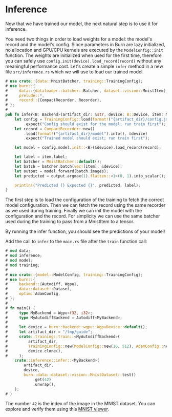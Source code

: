 # Inference

Now that we have trained our model, the next natural step is to use it for inference.

You need two things in order to load weights for a model: the model's record and the model's config.
Since parameters in Burn are lazy initialized, no allocation and GPU/CPU kernels are executed by the
`ModelConfig::init` function. The weights are initialized when used for the first time, therefore
you can safely use `config.init(device).load_record(record)` without any meaningful performance
cost. Let's create a simple `infer` method in a new file `src/inference.rs` which we will use to
load our trained model.

```rust , ignore
# use crate::{data::MnistBatcher, training::TrainingConfig};
# use burn::{
#     data::{dataloader::batcher::Batcher, dataset::vision::MnistItem},
#     prelude::*,
#     record::{CompactRecorder, Recorder},
# };
# 
pub fn infer<B: Backend>(artifact_dir: &str, device: B::Device, item: MnistItem) {
    let config = TrainingConfig::load(format!("{artifact_dir}/config.json"))
        .expect("Config should exist for the model; run train first");
    let record = CompactRecorder::new()
        .load(format!("{artifact_dir}/model").into(), &device)
        .expect("Trained model should exist; run train first");

    let model = config.model.init::<B>(&device).load_record(record);

    let label = item.label;
    let batcher = MnistBatcher::default();
    let batch = batcher.batch(vec![item], &device);
    let output = model.forward(batch.images);
    let predicted = output.argmax(1).flatten::<1>(0, 1).into_scalar();

    println!("Predicted {} Expected {}", predicted, label);
}
```

The first step is to load the configuration of the training to fetch the correct model
configuration. Then we can fetch the record using the same recorder as we used during training.
Finally we can init the model with the configuration and the record. For simplicity we can use the
same batcher used during the training to pass from a MnistItem to a tensor.

By running the infer function, you should see the predictions of your model!

Add the call to `infer` to the `main.rs` file after the `train` function call:

```rust , ignore
# mod data;
# mod inference;
# mod model;
# mod training;
# 
# use crate::{model::ModelConfig, training::TrainingConfig};
# use burn::{
#     backend::{Autodiff, Wgpu},
#     data::dataset::Dataset,
#     optim::AdamConfig,
# };
# 
# fn main() {
#     type MyBackend = Wgpu<f32, i32>;
#     type MyAutodiffBackend = Autodiff<MyBackend>;
# 
#     let device = burn::backend::wgpu::WgpuDevice::default();
#     let artifact_dir = "/tmp/guide";
#     crate::training::train::<MyAutodiffBackend>(
#         artifact_dir,
#         TrainingConfig::new(ModelConfig::new(10, 512), AdamConfig::new()),
#         device.clone(),
#     );
    crate::inference::infer::<MyBackend>(
        artifact_dir,
        device,
        burn::data::dataset::vision::MnistDataset::test()
            .get(42)
            .unwrap(),
    );
# }
```

The number `42` is the index of the image in the MNIST dataset. You can explore and verify them using
this [MNIST viewer](https://observablehq.com/@davidalber/mnist-viewer).
